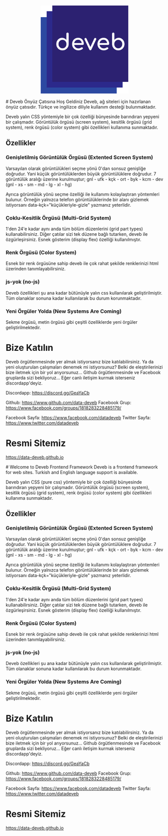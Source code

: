<p align="center">
  <a href="https://data-deveb.github.io/" target="_blank">
    <img width="280" src="/assets/img/deveb_katmerli.png" alt="imge">
  </a>
</p>

<div data-gnl="1 /">
# Deveb Önyüz Çatısına Hoş Geldiniz
Deveb, ağ siteleri için hazırlanan önyüz çatısıdır. Türkçe ve ingilizce diliyle kullanım desteği bulunmaktadır.

Deveb yalın CSS yöntemiyle bir çok özelliği bünyesinde barındıran yepyeni bir çalışmadır. Görüntülük örgüsü (screen system), kesitlik örgüsü (grid system), renk örgüsü (color system) gibi özellikleri kullanıma sunmaktadır.

## Özellikler

### Genişletilmiş Görüntülük Örgüsü (Extented Screen System)
Varsayılan olarak görüntülükleri seçme yönü 0'dan sonsuz genişliğe doğrudur. Yani küçük görüntülüklerden büyük görüntülüklere doğrudur. 7 görüntülük aralığı üzerine kurulmuştur; gnl - ufk - kçk - ort - byk - kcm - dev (gnl - xs - sm - md - lg - xl - hg)

Ayrıca görüntülük yönü seçme özelliği ile kullanımı kolaylaştıran yöntemleri bulunur. Örneğin yalnızca telefon görüntülüklerinde bir alanı gizlemek istiyorsanı data-kçk="küçükleriyle-gizle" yazmanız yeterlidir.

### Çoklu-Kesitlik Örgüsü (Multi-Grid System)
1'den 24'e kadar aynı anda tüm bölüm düzenlerini (grid part types) kullanabilirsiniz. Diğer çatılar sizi tek düzene bağlı tutarken, deveb ile özgürleşirsiniz. Esnek gösterim (display flex) özelliği kullanılmıştır.

### Renk Örgüsü (Color System)
Esnek bir renk örgüsüne sahip deveb ile çok rahat şekilde renklerinizi html üzerinden tanımlayabilirsiniz.

### js-yok (no-js)
Deveb özellikleri şu ana kadar bütünüyle yalın css kullanılarak geliştirilmiştir. Tüm olanaklar sonuna kadar kullanılarak bu durum korunmaktadır.

### Yeni Örgüler Yolda (New Systems Are Coming)
Sekme örgüsü, metin örgüsü gibi çeşitli özelliklerde yeni örgüler geliştirilmektedir.

# Bize Katılın
Deveb örgütlenmesinde yer almak istiyorsanız bize katılabilirsiniz. Ya da yeni oluşturulan çalışmaları denemek mi istiyorsunuz? Belki de eleştirilerinizi bize iletmek için bir yol arıyorsunuz... Github örgütlenmesinde ve Facebook gruplarda sizi bekliyoruz... Eğer canlı iletişim kurmak isterseniz discordapp'deyiz.

Discordapp: https://discord.gg/GeaYaCb

Github: https://www.github.com/data-deveb
Facebook Grup: https://www.facebook.com/groups/1818283228485179/

Facebook Sayfa: https://www.facebook.com/datadeveb
Twitter Sayfa: https://www.twitter.com/datadeveb

# Resmi Sitemiz
https://data-deveb.github.io
</div>
<div data-gnl="1 /">
# Welcome to Deveb Frontend Framework
Deveb is a frontend framework for web sites. Turkish and English language support is available.

Deveb yalın CSS (pure css) yöntemiyle bir çok özelliği bünyesinde barındıran yepyeni bir çalışmadır. Görüntülük örgüsü (screen system), kesitlik örgüsü (grid system), renk örgüsü (color system) gibi özellikleri kullanıma sunmaktadır.

## Özellikler

### Genişletilmiş Görüntülük Örgüsü (Extented Screen System)
Varsayılan olarak görüntülükleri seçme yönü 0'dan sonsuz genişliğe doğrudur. Yani küçük görüntülüklerden büyük görüntülüklere doğrudur. 7 görüntülük aralığı üzerine kurulmuştur; gnl - ufk - kçk - ort - byk - kcm - dev (gnl - xs - sm - md - lg - xl - hg)

Ayrıca görüntülük yönü seçme özelliği ile kullanımı kolaylaştıran yöntemleri bulunur. Örneğin yalnızca telefon görüntülüklerinde bir alanı gizlemek istiyorsanı data-kçk="küçükleriyle-gizle" yazmanız yeterlidir.

### Çoklu-Kesitlik Örgüsü (Multi-Grid System)
1'den 24'e kadar aynı anda tüm bölüm düzenlerini (grid part types) kullanabilirsiniz. Diğer çatılar sizi tek düzene bağlı tutarken, deveb ile özgürleşirsiniz. Esnek gösterim (display flex) özelliği kullanılmıştır.

### Renk Örgüsü (Color System)
Esnek bir renk örgüsüne sahip deveb ile çok rahat şekilde renklerinizi html üzerinden tanımlayabilirsiniz.

### js-yok (no-js)
Deveb özellikleri şu ana kadar bütünüyle yalın css kullanılarak geliştirilmiştir. Tüm olanaklar sonuna kadar kullanılarak bu durum korunmaktadır.

### Yeni Örgüler Yolda (New Systems Are Coming)
Sekme örgüsü, metin örgüsü gibi çeşitli özelliklerde yeni örgüler geliştirilmektedir.

# Bize Katılın
Deveb örgütlenmesinde yer almak istiyorsanız bize katılabilirsiniz. Ya da yeni oluşturulan çalışmaları denemek mi istiyorsunuz? Belki de eleştirilerinizi bize iletmek için bir yol arıyorsunuz... Github örgütlenmesinde ve Facebook gruplarda sizi bekliyoruz... Eğer canlı iletişim kurmak isterseniz discordapp'deyiz.

Discordapp: https://discord.gg/GeaYaCb

Github: https://www.github.com/data-deveb
Facebook Grup: https://www.facebook.com/groups/1818283228485179/

Facebook Sayfa: https://www.facebook.com/datadeveb
Twitter Sayfa: https://www.twitter.com/datadeveb

# Resmi Sitemiz
https://data-deveb.github.io
</div>
